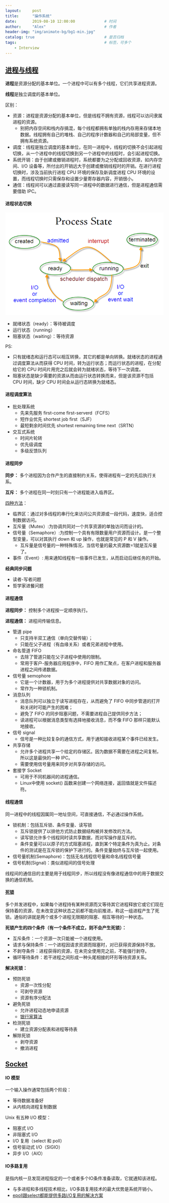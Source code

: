 ```yaml
---
layout:     post         
title:      "操作系统"
date:       2019-08-10 12:00:00             # 时间
author:     "Alex"                          # 作者
header-img: "img/animate-bg/bg1-min.jpg"
catalog: true                               # 是否归档
tags:                                       # 标签，可多个
    - Interview
---
```


## [进程与线程](https://github.com/CyC2018/CS-Notes/blob/master/notes/计算机操作系统%20-%20进程管理.md#进程与线程)

**进程**是资源分配的基本单位。一个进程中可以有多个线程，它们共享进程资源。

**线程**是独立调度的基本单位。

区别：

* 资源：进程是资源分配的基本单位，但是线程不拥有资源，线程可以访问隶属进程的资源。
  * 别把内存空间和栈内存搞混，每个线程都拥有单独的栈内存用来存储本地数据。线程拥有自己的堆栈、自己的程序计数器和自己的局部变量，但不拥有系统资源。
* 调度：线程是独立调度的基本单位，在同一进程中，线程的切换不会引起进程切换，从一个进程中的线程切换到另一个进程中的线程时，会引起进程切换。
* 系统开销：由于创建或撤销进程时，系统都要为之分配或回收资源，如内存空间、I/O 设备等，所付出的开销远大于创建或撤销线程时的开销。在进行进程切换时，涉及当前执行进程 CPU 环境的保存及新调度进程 CPU 环境的设置，而线程切换时只需保存和设置少量寄存器内容，开销很小。
* 通信：线程间可以通过直接读写同一进程中的数据进行通信，但是进程通信需要借助 IPC。

#### 进程状态切换

![process-state](/img/in-post/post-interview/System-ProcessState.png)

* 就绪状态（ready）：等待被调度
* 运行状态（running）
* 阻塞状态（waiting）：等待资源

PS:

* 只有就绪态和运行态可以相互转换，其它的都是单向转换。就绪状态的进程通过调度算法从而获得 CPU 时间，转为运行状态；而运行状态的进程，在分配给它的 CPU 时间片用完之后就会转为就绪状态，等待下一次调度。
* 阻塞状态是缺少需要的资源从而由运行状态转换而来，但是该资源不包括 CPU 时间，缺少 CPU 时间会从运行态转换为就绪态。

#### 进程调度算法

* 批处理系统
  * 先来先服务 first-come first-serverd（FCFS）
  * 短作业优先 shortest job first（SJF）
  * 最短剩余时间优先 shortest remaining time next（SRTN）
* 交互式系统
  * 时间片轮转
  * 优先级调度
  * 多级反馈队列

#### 进程同步

**同步：** 多个进程因为合作产生的直接制约关系，使得进程有一定的先后执行关系。

**互斥：** 多个进程在同一时刻只有一个进程能进入临界区。

[四种方法](https://blog.csdn.net/wuhuagu_wuhuaguo/article/details/78591330)：

* 临界区：通过对多线程的串行化来访问公共资源或一段代码，速度快，适合控制数据访问。
* 互斥量（Mutex）:为协调共同对一个共享资源的单独访问而设计的。
* 信号量（Semaphore）:为控制一个具有有限数量用户资源而设计。是一个整型变量，可以对其执行 down 和 up 操作，也就是常见的 P 和 V 操作。
  * 互斥量是信号量的一种特殊情况，当信号量的最大资源数=1就是互斥量了。
* 事件（Event）: 用来通知线程有一些事件已发生，从而启动后继任务的开始。

**经典同步问题**

* 读者-写者问题
* 哲学家进餐问题

#### 进程通信

**进程同步：** 控制多个进程按一定顺序执行。

**进程通信：** 进程间传输信息。

* 管道 pipe
  * 只支持半双工通信（单向交替传输）；
  * 只能在父子进程（有血缘关系）或者兄弟进程中使用。
* 命名管道 FIFO
  * 去除了管道只能在父子进程中使用的限制。
  * 常用于客户-服务器应用程序中，FIFO 用作汇聚点，在客户进程和服务器进程之间传递数据。
* 信号量 semophore
  * 它是一个计数器，用于为多个进程提供对共享数据对象的访问。
  * 常作为一种锁机制。
* 消息队列
  * 消息队列可以独立于读写进程存在，从而避免了 FIFO 中同步管道的打开和关闭时可能产生的困难；
  * 避免了 FIFO 的同步阻塞问题，不需要进程自己提供同步方法；
  * 读进程可以根据消息类型有选择地接收消息，而不像 FIFO 那样只能默认地接收。
* 信号 signal
  * 信号是一种比较复杂的通信方式，用于通知接收进程某个事件已经发生。
* 共享存储
  * 允许多个进程共享一个给定的存储区。因为数据不需要在进程之间复制，所以这是最快的一种 IPC。
  * 需要使用信号量用来同步对共享存储的访问。
* 套接字 Socket
  * 可用于不同机器间的进程通信。
  * Linux中使用 socket() 函数来创建一个网络连接，返回值就是文件描述符。

#### 线程通信

同一进程中的线程因属同一地址空间，可直接通信，不必通过操作系统。

* 锁机制：包括互斥锁、条件变量、读写锁
  * 互斥锁提供了以排他方式防止数据结构被并发修改的方法。
  * 读写锁允许多个线程同时读共享数据，而对写操作是互斥的。
  * 条件变量可以以原子的方式阻塞进程，直到某个特定条件为真为止。对条件的测试是在互斥锁的保护下进行的。条件变量始终与互斥锁一起使用。
* 信号量机制(Semaphore)：包括无名线程信号量和命名线程信号量
* 信号机制(Signal)：类似进程间的信号处理

线程间的通信目的主要是用于线程同步，所以线程没有像进程通信中的用于数据交换的通信机制。

#### [死锁](https://www.cnblogs.com/Jessy/p/3540724.html)

多个并发进程中，如果每个进程持有某种资源而又等待其它进程释放它或它们现在保持着的资源，在未改变这种状态之前都不能向前推进，称这一组进程产生了死锁。通俗的讲就是两个或多个进程无限期的阻塞、相互等待的一种状态。

**死锁产生的四个条件（有一个条件不成立，则不会产生死锁）：**

* 互斥条件：一个资源一次只能被一个进程使用。
* 请求与保持条件：一个进程因请求资源而阻塞时，对已获得资源保持不放。
* 不剥夺条件：进程获得的资源，在未完全使用完之前，不能强行剥夺。
* 循环等待条件：若干进程之间形成一种头尾相接的环形等待资源关系。

**解决死锁：**

* 预防死锁
  * 资源一次性分配
  * 可剥夺资源
  * 资源有序分配法
* 避免死锁
  * 允许进程动态地申请资源
  * [银行家算法](https://github.com/CyC2018/CS-Notes/blob/master/notes/计算机操作系统%20-%20死锁.md)
* 检测死锁
  * 建立资源分配表和进程等待表
* 解除死锁
  * 剥夺资源
  * 撤消进程

## [Socket](https://github.com/CyC2018/CS-Notes/blob/master/notes/Socket.md)

#### IO 模型

一个输入操作通常包括两个阶段：

* 等待数据准备好
* 从内核向进程复制数据

Unix 有五种 I/O 模型：

* 阻塞式 I/O
* 非阻塞式 I/O
* I/O 复用（select 和 poll）
* 信号驱动式 I/O（SIGIO）
* 异步 I/O（AIO）

#### IO多路复用

是指内核一旦发现进程指定的一个或者多个IO条件准备读取，它就通知该进程。

* 与多进程和多线程技术相比，I/O多路复用技术的最大优势是系统开销小。
* [epoll跟select都能提供多路I/O复用的解决方案](https://www.jianshu.com/p/dfd940e7fca2)
